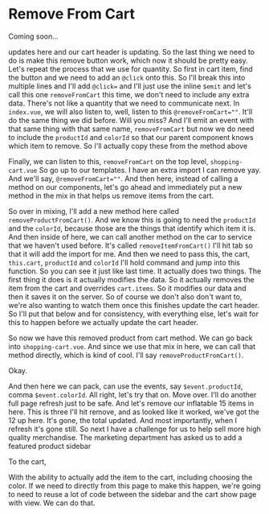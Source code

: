 # Remove From Cart

Coming soon...

updates here and our cart header is updating. So the last thing we need to do is make
this remove button work, which now it should be pretty easy. Let's repeat the process
that we use for quantity. So first in cart item, find the button and we need to add
an `@click` onto this. So I'll break this into multiple lines and I'll add `@click=`
and I'll just use the inline `$emit` and let's call this one `removeFromCart` this
time, we don't need to include any extra data. There's not like a quantity that we
need to communicate next. In `index.vue`, we will also listen to, well, listen to
this `@removeFromCart=""`. It'll do the same thing we did before. Will you
miss? And I'll emit an event with that same thing with that same name, `removeFromCart`
but now we do need to include the `productId` and `colorId` so that our parent
component knows which item to remove. So I'll actually copy these from the method
above

Finally, we can listen to this, `removeFromCart` on the top level, `shopping-cart.vue`
So go up to our templates. I have an extra import I can remove yay. And
we'll say, `@removeFromCart=""`. And then here, instead of calling a method on our
components, let's go ahead and immediately put a new method in the mix in that helps
us remove items from the cart.

So over in mixing, I'll add a new method here called `removeProductFromCart()`. And we
know this is going to need the `productId` and the `colorId`, because those are the
things that identify which item it is. And then inside of here, we can call another
method on the car to service that we haven't used before. It's called `removeItemFromCart()`
I'll hit tab so that it will add the import for me. And then we need to
pass this, the cart, `this.cart`, `productId` and `colorId` I'll hold command and jump
into this function. So you can see it just like last time. It actually does two
things. The first thing it does is it actually modifies the data. So it actually
removes the item from the cart and overrides `cart.items`. So it modifies our data
and then it saves it on the server. So of course we don't also don't want to, we're
also wanting to watch them once this finishes update the cart header. So I'll put
that below and for consistency, with everything else, let's wait for this to happen
before we actually update the cart header.

So now we have this removed product from cart method. We can go back into
`shopping-cart.vue`. And since we use that mix in here, we can call that method directly,
which is kind of cool. I'll say `removeProductFromCart()`.

Okay.

And then here we can pack, can use the events, say `$event.productId`, comma
`$event.colorId`. All right, let's try that on. Move over. I'll do another full page
refresh just to be safe. And let's remove our inflatable 15 items in here. This is
three I'll hit remove, and as looked like it worked, we've got the 12 up here. It's
gone, the total updated. And most importantly, when I refresh it's gone still. So
next I have a challenge for us to help sell more high quality merchandise. The
marketing department has asked us to add a featured product sidebar

To the cart,

With the ability to actually add the item to the cart, including choosing the color.
If we need to directly from this page to make this happen, we're going to need to
reuse a lot of code between the sidebar and the cart show page with view. We can do
that.
